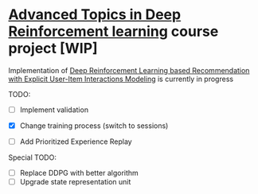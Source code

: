 # [Advanced Topics in Deep Reinforcement learning](https://deeppavlov.ai/rl_course_2020) course project [WIP]

Implementation of [Deep Reinforcement Learning based Recommendation with Explicit User-Item Interactions Modeling](https://arxiv.org/pdf/1810.12027.pdf) is currently in progress

TODO:

- [ ] Implement validation 

- [x] Change training process (switch to sessions)
- [ ] Add Prioritized Experience Replay

Special TODO:

- [ ] Replace DDPG with better algorithm
- [ ] Upgrade state representation unit